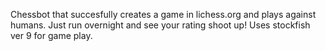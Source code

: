 Chessbot that succesfully creates a game in lichess.org and plays against humans. Just run overnight and see your rating shoot up!
Uses stockfish ver 9 for game play.
